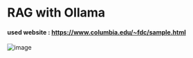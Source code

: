 # RAG with Ollama

#### used website : https://www.columbia.edu/~fdc/sample.html

![image](https://github.com/rvjh/RAG-WIth-Website-Data/assets/25612051/d05823be-16f9-4136-a507-b0b93b766eab)

